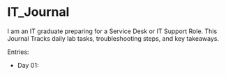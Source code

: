 # IT_Journal
I am an IT graduate preparing for a Service Desk or IT Support Role. This Journal Tracks daily lab tasks, troubleshooting steps, and key takeaways.

Entries:

- Day 01: 
